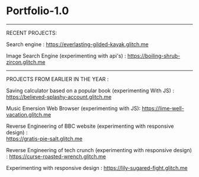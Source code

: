 # Portfolio-1.0

--------------------------------------------------------------------------------------------------------------------

RECENT PROJECTS:

Search engine :
  https://everlasting-gilded-kayak.glitch.me

Image Search Engine  (experimenting with api's) :
  https://boiling-shrub-zircon.glitch.me

---------------------------------------------------------------------------------------------------------------------

PROJECTS FROM EARLIER IN THE YEAR :

Saving calculator based on a popular book (experimenting With JS) :
  https://believed-splashy-account.glitch.me
  
Music Emersion Web Browser <not finished> (experimenting with JS):
  https://lime-well-vacation.glitch.me
  
Reverse Engineering of BBC website (experimenting with responsive design) :  
  https://gratis-pie-salt.glitch.me
  
Reverse Engineering of tech crunch (experimenting with responsive design) :
  https://curse-roasted-wrench.glitch.me

Experimenting with responsive design : 
  https://lily-sugared-fight.glitch.me
